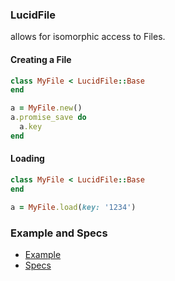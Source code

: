 ### LucidFile

allows for isomorphic access to Files.

#### Creating a File
```ruby
class MyFile < LucidFile::Base
end

a = MyFile.new()
a.promise_save do
  a.key
end
```

#### Loading
```ruby
class MyFile < LucidFile::Base
end

a = MyFile.load(key: '1234')
```

### Example and Specs
- [Example](https://github.com/isomorfeus/isomorfeus-project/blob/master/ruby/isomorfeus-data/test_app_files/isomorfeus/data/simple_file.rb)
- [Specs](https://github.com/isomorfeus/isomorfeus-project/blob/master/ruby/isomorfeus-data/test_app_files/spec/data_file_spec.rb)

